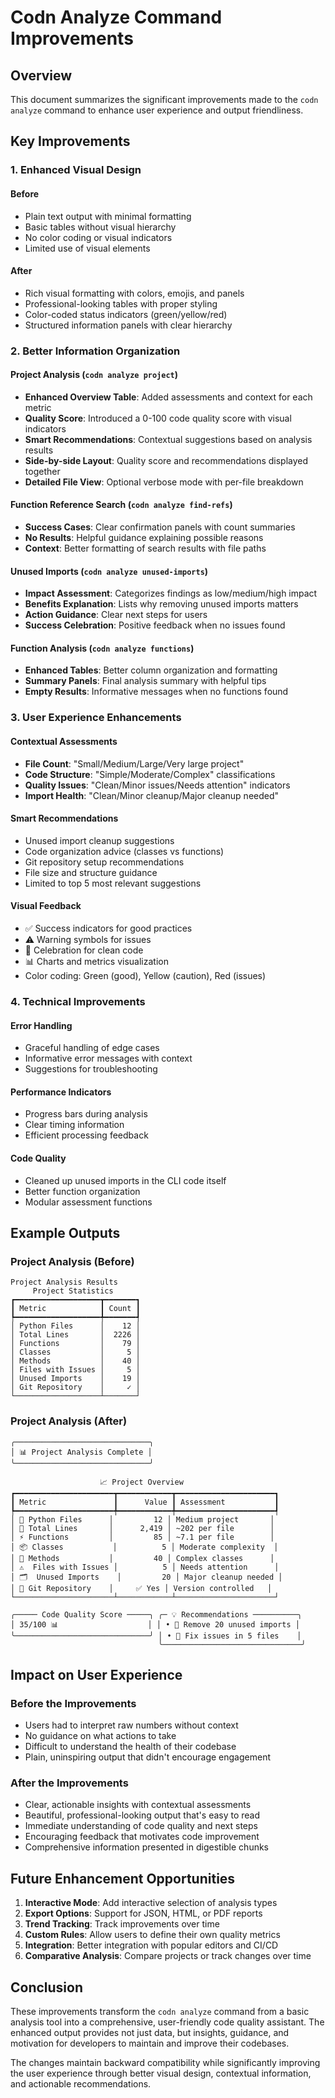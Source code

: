 # Codn Analyze Command Improvements

## Overview

This document summarizes the significant improvements made to the `codn analyze` command to enhance user experience and output friendliness.

## Key Improvements

### 1. Enhanced Visual Design

#### Before
- Plain text output with minimal formatting
- Basic tables without visual hierarchy
- No color coding or visual indicators
- Limited use of visual elements

#### After
- Rich visual formatting with colors, emojis, and panels
- Professional-looking tables with proper styling
- Color-coded status indicators (green/yellow/red)
- Structured information panels with clear hierarchy

### 2. Better Information Organization

#### Project Analysis (`codn analyze project`)
- **Enhanced Overview Table**: Added assessments and context for each metric
- **Quality Score**: Introduced a 0-100 code quality score with visual indicators
- **Smart Recommendations**: Contextual suggestions based on analysis results
- **Side-by-side Layout**: Quality score and recommendations displayed together
- **Detailed File View**: Optional verbose mode with per-file breakdown

#### Function Reference Search (`codn analyze find-refs`)
- **Success Cases**: Clear confirmation panels with count summaries
- **No Results**: Helpful guidance explaining possible reasons
- **Context**: Better formatting of search results with file paths

#### Unused Imports (`codn analyze unused-imports`)
- **Impact Assessment**: Categorizes findings as low/medium/high impact
- **Benefits Explanation**: Lists why removing unused imports matters
- **Action Guidance**: Clear next steps for users
- **Success Celebration**: Positive feedback when no issues found

#### Function Analysis (`codn analyze functions`)
- **Enhanced Tables**: Better column organization and formatting
- **Summary Panels**: Final analysis summary with helpful tips
- **Empty Results**: Informative messages when no functions found

### 3. User Experience Enhancements

#### Contextual Assessments
- **File Count**: "Small/Medium/Large/Very large project"
- **Code Structure**: "Simple/Moderate/Complex" classifications
- **Quality Issues**: "Clean/Minor issues/Needs attention" indicators
- **Import Health**: "Clean/Minor cleanup/Major cleanup needed"

#### Smart Recommendations
- Unused import cleanup suggestions
- Code organization advice (classes vs functions)
- Git repository setup recommendations
- File size and structure guidance
- Limited to top 5 most relevant suggestions

#### Visual Feedback
- ✅ Success indicators for good practices
- ⚠️ Warning symbols for issues
- 🎉 Celebration for clean code
- 📊 Charts and metrics visualization
- Color coding: Green (good), Yellow (caution), Red (issues)

### 4. Technical Improvements

#### Error Handling
- Graceful handling of edge cases
- Informative error messages with context
- Suggestions for troubleshooting

#### Performance Indicators
- Progress bars during analysis
- Clear timing information
- Efficient processing feedback

#### Code Quality
- Cleaned up unused imports in the CLI code itself
- Better function organization
- Modular assessment functions

## Example Outputs

### Project Analysis (Before)
```
Project Analysis Results
     Project Statistics
┏━━━━━━━━━━━━━━━━━━━┳━━━━━━━┓
┃ Metric            ┃ Count ┃
┡━━━━━━━━━━━━━━━━━━━╇━━━━━━━┩
│ Python Files      │    12 │
│ Total Lines       │  2226 │
│ Functions         │    79 │
│ Classes           │     5 │
│ Methods           │    40 │
│ Files with Issues │     5 │
│ Unused Imports    │    19 │
│ Git Repository    │     ✓ │
└───────────────────┴───────┘
```

### Project Analysis (After)
```
╭──────────────────────────────╮
│ 📊 Project Analysis Complete │
╰──────────────────────────────╯

                    📈 Project Overview
┏━━━━━━━━━━━━━━━━━━━━━━┳━━━━━━━━━━━━┳━━━━━━━━━━━━━━━━━━━━━━┓
┃ Metric               ┃      Value ┃ Assessment           ┃
┡━━━━━━━━━━━━━━━━━━━━━━╇━━━━━━━━━━━━╇━━━━━━━━━━━━━━━━━━━━━━┩
│ 🐍 Python Files      │         12 │ Medium project       │
│ 📝 Total Lines       │      2,419 │ ~202 per file        │
│ ⚡ Functions         │         85 │ ~7.1 per file        │
│ 📦 Classes           │          5 │ Moderate complexity  │
│ 🔧 Methods           │         40 │ Complex classes      │
│ ⚠️  Files with Issues │          5 │ Needs attention      │
│ 🗂️  Unused Imports    │         20 │ Major cleanup needed │
│ 🔄 Git Repository    │     ✅ Yes │ Version controlled   │
└──────────────────────┴────────────┴──────────────────────┘

╭───── Code Quality Score ─────╮ ╭─ 💡 Recommendations ──────────╮
│ 35/100 📊                    │ │ • 🧹 Remove 20 unused imports │
╰──────────────────────────────╯ │ • 🔧 Fix issues in 5 files    │
                                 ╰───────────────────────────────╯
```

## Impact on User Experience

### Before the Improvements
- Users had to interpret raw numbers without context
- No guidance on what actions to take
- Difficult to understand the health of their codebase
- Plain, uninspiring output that didn't encourage engagement

### After the Improvements
- Clear, actionable insights with contextual assessments
- Beautiful, professional-looking output that's easy to read
- Immediate understanding of code quality and next steps
- Encouraging feedback that motivates code improvement
- Comprehensive information presented in digestible chunks

## Future Enhancement Opportunities

1. **Interactive Mode**: Add interactive selection of analysis types
2. **Export Options**: Support for JSON, HTML, or PDF reports
3. **Trend Tracking**: Track improvements over time
4. **Custom Rules**: Allow users to define their own quality metrics
5. **Integration**: Better integration with popular editors and CI/CD
6. **Comparative Analysis**: Compare projects or track changes over time

## Conclusion

These improvements transform the `codn analyze` command from a basic analysis tool into a comprehensive, user-friendly code quality assistant. The enhanced output provides not just data, but insights, guidance, and motivation for developers to maintain and improve their codebases.

The changes maintain backward compatibility while significantly improving the user experience through better visual design, contextual information, and actionable recommendations.